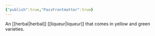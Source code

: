 ```yaml
---
{"publish":true,"PassFrontmatter":true}
---
```


An [[herbal\|herbal]] [[liqueur\|liqueur]] that comes in yellow and green varieties.
